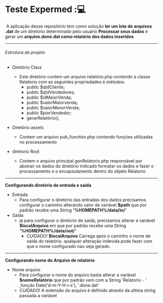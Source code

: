# Teste Expermed ::computer:

​	A aplicação desse repositório tem como solução **ler um lote de arquivos .dat** de um diretório determinado pelo usuário **Processar seus dados**  e gerar um **arquivo.done.dat como relatório dos dados inseridos**

________________________________________________________________________________________________________________________________________________________________________________________________________________________________________________________________________________________________________________________

###### Estrutura do projeto

- Diretório Class
  - Este diretório contem um arquivo relatório.php contendo a classe Relatorio com as seguintes propriedades e métodos:
    - public $qtdCliente; 
    - public $qtdVendedores; 
    - public $idMaiorVenda;  
    - public $valorMaiorvenda;
    - public $valorMenorVenda; 
    - public $piorVendedor;
    - gerarRelatório();

- Diretório assets
  - Contem um arquivo pub_function.php contendo funções utilizadas no processamento
- diretorio Root
  - Contem o arquivo principal genRelatorio.php responsável por abstrair os dados do diretório indicado formatar os dados e fazer o processamento e o encapsulamento dentro do objeto Relatorio

---------------------------------------

**Configurando diretório de entrada e saída**

- Entrada
  - Para configurar o diretório das entradas dos dados precisamos configurar o caminho alterando valor da variável **$path** que por padrão recebe uma String **'%HOMEPATH%/data/in/'**
- Saída
  - já para configurar o diretorio de saída, precisamos alterar a variável **$localArquivo** em  que por padrão recebe uma String **'%HOMEPATH%/data/out/'** 
    - CUIDADO! **$localArquivo** Carrega após o caminho o nome de saída do relatório. qualquer alteração indevida pode fazer com que o nome configurado nao seja gerado.

----------------------------------------

**Configurando nome do Arquivo de relatório**

- Nome arquivo
  -  Para configurar o nome do arquivo basta alterar a variável **$nomeRelatório** que por padrão vem com a String 'Relatorio - ' ,função Date('d-m-Y-H-i-s'), '.done.dat'
    - CUIDADO! A extensão do arquivo é definido através da ultima string passada a variável



